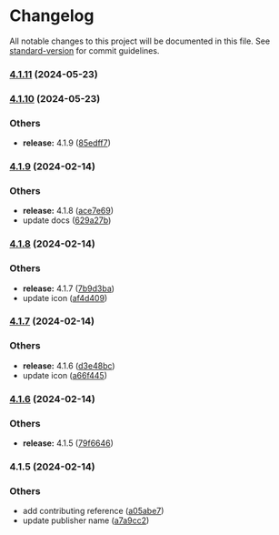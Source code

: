 # Changelog

All notable changes to this project will be documented in this file. See [standard-version](https://github.com/conventional-changelog/standard-version) for commit guidelines.

### [4.1.11](https://github.com/alelltech/azdo-not-only-yaml-parse/compare/v4.1.10...v4.1.11) (2024-05-23)

### [4.1.10](https://github.com/alelltech/azdo-not-only-yaml-parse/compare/v4.1.9...v4.1.10) (2024-05-23)


### Others

* **release:** 4.1.9 ([85edff7](https://github.com/alelltech/azdo-not-only-yaml-parse/commit/85edff7ef23ccd76f5320e5e3a22f7dfda3ec537))

### [4.1.9](https://github.com/alelltech/azdo-utils-kit/compare/v4.1.8...v4.1.9) (2024-02-14)


### Others

* **release:** 4.1.8 ([ace7e69](https://github.com/alelltech/azdo-utils-kit/commit/ace7e696df8978bc965d9a785c768df1f21b27db))
* update docs ([629a27b](https://github.com/alelltech/azdo-utils-kit/commit/629a27bef438ed7163de6c5062ab4c0a351cafd7))

### [4.1.8](https://github.com/alelltech/azdo-utils-kit/compare/v4.1.7...v4.1.8) (2024-02-14)


### Others

* **release:** 4.1.7 ([7b9d3ba](https://github.com/alelltech/azdo-utils-kit/commit/7b9d3ba9c5a0d5e4e67e30e0b1b7f0dc345318aa))
* update icon ([af4d409](https://github.com/alelltech/azdo-utils-kit/commit/af4d409d297ea55f531f4cd1ee1d24d45842c990))

### [4.1.7](https://github.com/alelltech/azdo-utils-kit/compare/v4.1.6...v4.1.7) (2024-02-14)


### Others

* **release:** 4.1.6 ([d3e48bc](https://github.com/alelltech/azdo-utils-kit/commit/d3e48bc35c421850b4276ee54afea13ff0794061))
* update icon ([a66f445](https://github.com/alelltech/azdo-utils-kit/commit/a66f4450db049db5c436c52bf7c78fa6a530f947))

### [4.1.6](https://github.com/alelltech/azdo-utils-kit/compare/v4.1.5...v4.1.6) (2024-02-14)


### Others

* **release:** 4.1.5 ([79f6646](https://github.com/alelltech/azdo-utils-kit/commit/79f664697148c29fc4b4b18f99693a400231d6c4))

### 4.1.5 (2024-02-14)


### Others

* add contributing reference ([a05abe7](https://github.com/alelltech/azdo-utils-kit/commit/a05abe7381a86fc12b06e63639c0f51ea896ee69))
* update publisher name ([a7a9cc2](https://github.com/alelltech/azdo-utils-kit/commit/a7a9cc29bbf7ea7cc4cc3ff4c0db48967518c86f))
